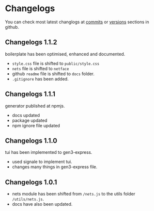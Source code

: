 # Changelogs
You can check most latest changlogs at [commits](https://github.com/OurCodeBase/gen3-express/commits/main/) or [versions](https://github.com/OurCodeBase/gen3-express/releases) sections in github.

## Changelogs 1.1.2
boilerplate has been optimised, enhanced and documented.
- `style.css` file is shifted to `public/style.css`
- `nets` file is shifted to `netface`
- github `readme` file is shifted to `docs` folder.
- `.gitignore` has been added.

## Changelogs 1.1.1
generator published at npmjs.
- docs updated
- package updated
- npm ignore file updated

## Changelogs 1.1.0
tui has been implemented to gen3-express.
- used signale to implement tui.
- changes many things in gen3-express file.

## Changelogs 1.0.1
- nets module has been shifted from `/nets.js` to the utils folder `/utils/nets.js`.
- docs have also been updated.

